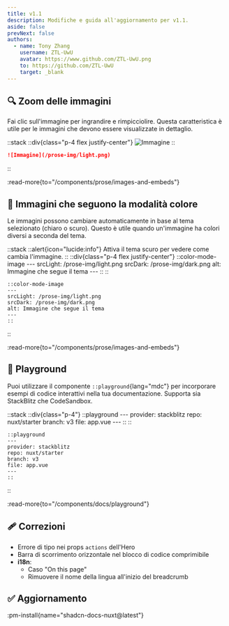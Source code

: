 ```yaml
---
title: v1.1
description: Modifiche e guida all'aggiornamento per v1.1.
aside: false
prevNext: false
authors:
  - name: Tony Zhang
    username: ZTL-UwU
    avatar: https://www.github.com/ZTL-UwU.png
    to: https://github.com/ZTL-UwU
    target: _blank
---
```


## 🔍 Zoom delle immagini

Fai clic sull'immagine per ingrandire e rimpicciolire. Questa caratteristica è utile per le immagini che devono essere visualizzate in dettaglio.

::stack
  ::div{class="p-4 flex justify-center"}
  ![Immagine](/prose-img/light.png)
  ::

  ```md
  ![Immagine](/prose-img/light.png)
  ```
::

:read-more{to="/components/prose/images-and-embeds"}

## 🎨 Immagini che seguono la modalità colore

Le immagini possono cambiare automaticamente in base al tema selezionato (chiaro o scuro). Questo è utile quando un'immagine ha colori diversi a seconda del tema.

::stack
  ::alert{icon="lucide:info"}
  Attiva il tema scuro per vedere come cambia l'immagine.
  ::
  ::div{class="p-4 flex justify-center"}
    ::color-mode-image
    ---
    srcLight: /prose-img/light.png
    srcDark: /prose-img/dark.png
    alt: Immagine che segue il tema
    ---
    ::
  ::

  ```mdc
  ::color-mode-image
  ---
  srcLight: /prose-img/light.png
  srcDark: /prose-img/dark.png
  alt: Immagine che segue il tema
  ---
  ::
  ```
::

:read-more{to="/components/prose/images-and-embeds"}

## 🛝 Playground

Puoi utilizzare il componente `::playground`{lang="mdc"} per incorporare esempi di codice interattivi nella tua documentazione. Supporta sia StackBlitz che CodeSandbox.

::stack
  ::div{class="p-4"}
    ::playground
    ---
    provider: stackblitz
    repo: nuxt/starter
    branch: v3
    file: app.vue
    ---
    ::
  ::
  ```mdc
  ::playground
  ---
  provider: stackblitz
  repo: nuxt/starter
  branch: v3
  file: app.vue
  ---
  ::
  ```
::

:read-more{to="/components/docs/playground"}

## 🩹 Correzioni

- Errore di tipo nei props `actions` dell'Hero
- Barra di scorrimento orizzontale nel blocco di codice comprimibile
- **i18n**:
  - Caso "On this page"
  - Rimuovere il nome della lingua all'inizio del breadcrumb

## ✅ Aggiornamento

:pm-install{name="shadcn-docs-nuxt@latest"}

